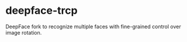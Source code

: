 # deepface-trcp

DeepFace fork to recognize multiple faces with fine-grained control over image rotation.
